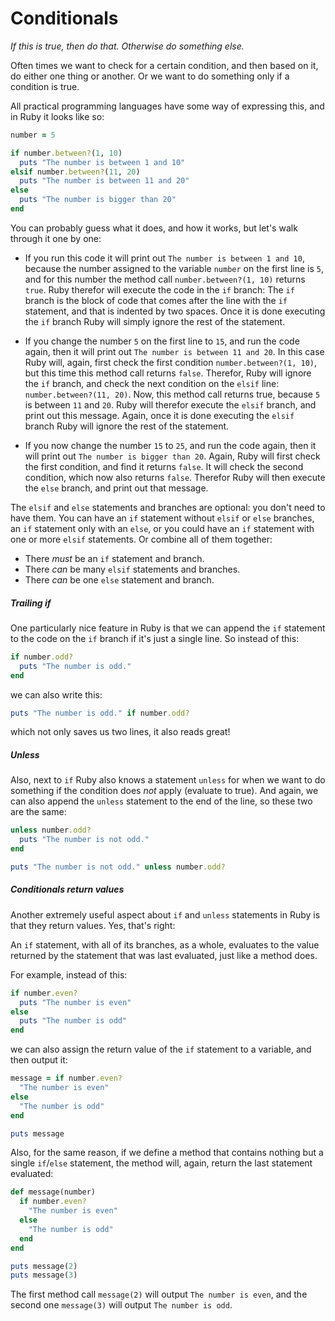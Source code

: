 # Conditionals

*If this is true, then do that. Otherwise do something else.*

Often times we want to check for a certain condition, and then based on it, do
either one thing or another. Or we want to do something only if a condition is
true.

All practical programming languages have some way of expressing this, and in
Ruby it looks like so:

```ruby
number = 5

if number.between?(1, 10)
  puts "The number is between 1 and 10"
elsif number.between?(11, 20)
  puts "The number is between 11 and 20"
else
  puts "The number is bigger than 20"
end
```

You can probably guess what it does, and how it works, but let's walk through
it one by one:

* If you run this code it will print out `The number is between 1 and 10`,
  because the number assigned to the variable `number` on the first line is
  `5`, and for this number the method call `number.between?(1, 10)` returns
  `true`. Ruby therefor will execute the code in the `if` branch: The `if`
  branch is the block of code that comes after the line with the `if`
  statement, and that is indented by two spaces. Once it is done executing
  the `if` branch Ruby will simply ignore the rest of the statement.

* If you change the number `5` on the first line to `15`, and run the code
  again, then it will print out `The number is between 11 and 20`. In this
  case Ruby will, again, first check the first condition `number.between?(1,
  10)`, but this time this method call returns `false`. Therefor, Ruby will
  ignore the `if` branch, and check the next condition on the `elsif` line:
  `number.between?(11, 20)`. Now, this method call returns true, because `5` is
  between `11` and `20`. Ruby will therefor execute the `elsif` branch, and
  print out this message. Again, once it is done executing the `elsif` branch
  Ruby will ignore the rest of the statement.

* If you now change the number `15` to `25`, and run the code again, then it
  will print out `The number is bigger than 20`. Again, Ruby will first check
  the first condition, and find it returns `false`. It will check the second
  condition, which now also returns `false`. Therefor Ruby will then execute
  the `else` branch, and print out that message.

The `elsif` and `else` statements and branches are optional: you don't need to
have them. You can have an `if` statement without `elsif` or `else` branches,
an `if` statement only with an `else`, or you could have an `if` statement with
one or more `elsif` statements. Or combine all of them together:

* There *must* be an `if` statement and branch.
* There *can* be many `elsif` statements and branches.
* There *can* be one `else` statement and branch.

##### Trailing if

One particularly nice feature in Ruby is that we can append the `if` statement
to the code on the `if` branch if it's just a single line. So instead of this:

```ruby
if number.odd?
  puts "The number is odd."
end
```

we can also write this:

```ruby
puts "The number is odd." if number.odd?
```

which not only saves us two lines, it also reads great!

##### Unless

Also, next to `if` Ruby also knows a statement `unless` for when we want to do
something if the condition does *not* apply (evaluate to true). And again, we
can also append the `unless` statement to the end of the line, so these two are
the same:

```ruby
unless number.odd?
  puts "The number is not odd."
end

puts "The number is not odd." unless number.odd?
```

##### Conditionals return values

Another extremely useful aspect about `if` and `unless` statements in Ruby is
that they return values. Yes, that's right:

An `if` statement, with all of its branches, as a whole, evaluates to the value
returned by the statement that was last evaluated, just like a method does.

For example, instead of this:

```ruby
if number.even?
  puts "The number is even"
else
  puts "The number is odd"
end
```

we can also assign the return value of the `if` statement to a variable, and
then output it:

```ruby
message = if number.even?
  "The number is even"
else
  "The number is odd"
end

puts message
```

Also, for the same reason, if we define a method that contains nothing but a
single `if`/`else` statement, the method will, again, return the last statement
evaluated:

```ruby
def message(number)
  if number.even?
    "The number is even"
  else
    "The number is odd"
  end
end

puts message(2)
puts message(3)
```

The first method call `message(2)` will output `The number is even`, and the
second one `message(3)` will output `The number is odd`.
